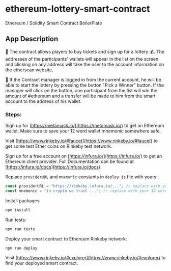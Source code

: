 # ethereum-lottery-smart-contract
Ethereum / Solidity Smart Contract BoilerPlate

## App Description
🔹 The contract allows players to buy tickets and sign up for a lottery 💰.
The addresses of the participants' wallets will appear in the list on the screen and clicking on any address will take the user to the account information on the etherscan website.

🔹 If the Contract manager is logged in from the current account, he will be able to start the lottery by pressing the button "Pick a Winner" button. If the manager will click on the button, one participant from the list will win the amount of #ethereum and a transfer will be made to him from the smart account to the address of his wallet.

### Steps:
Sign up for [https://metamask.io/](https://metamask.io/) to get an Ethereum wallet. Make sure to save your 12 word wallet mnemonic somewhere safe.

Visit [https://www.rinkeby.io/#faucet](https://www.rinkeby.io/#faucet) to get some test Ether coins on Rinkeby test network.

Sign up for a free account on [https://infura.io/](https://infura.io/) to get an Ethereum client provider. Full Documentation can be found at [https://infura.io/docs](https://infura.io/docs)

Replace `providerURL` and `mnemonic` constants in `deploy.js` file with yours.

```javascript
const providerURL = "https://rinkeby.infura.io/..."; // replace with your Rinkeby test network URL
const mnemonic = "in crypto we trust ..."; // replace with your 12 word wallet mnemonic.
```

Install packages
```Bash
npm install
```

Run tests:
```Bash
npm run tests
```

Deploy your smart contract to Ethereum Rinkeby network:
```Bash
npm run deploy
```

Visit [https://www.rinkeby.io/#explorer](https://www.rinkeby.io/#explorer) to find your deployed
smart contract.
